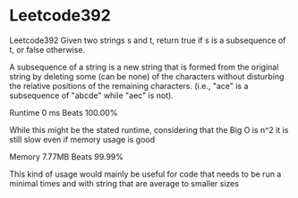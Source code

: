 # Leetcode392
Leetcode392 Given two strings s and t, return true if s is a subsequence of t, or false otherwise.

A subsequence of a string is a new string that is formed from the original string by deleting some 
(can be none) of the characters without disturbing the relative positions of the remaining characters. 
(i.e., "ace" is a subsequence of "abcde" while "aec" is not).

Runtime 0 ms
Beats 100.00%

While this might be the stated runtime, considering that the Big O is n^2 it is still slow even if memory usage is good

Memory 7.77MB
Beats 99.99%

This kind of usage would mainly be useful for code that needs to be run a minimal times and with string that are average to smaller sizes
